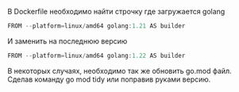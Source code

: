 
В Dockerfile необходимо найти строчку где загружается golang
```go
FROM --platform=linux/amd64 golang:1.21 AS builder
```
И заменить на последнюю версию
```go
FROM --platform=linux/amd64 golang:1.22 AS builder
```

В некоторых случаях, необходимо так же обновить go.mod файл. Сделав команду go mod tidy или поправив руками версию.
